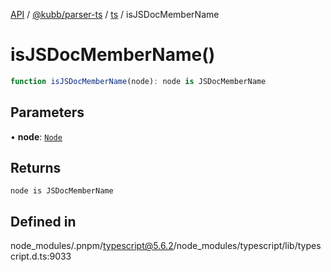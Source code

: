 [API](../../../../../packages.md) / [@kubb/parser-ts](../../../index.md) / [ts](../index.md) / isJSDocMemberName

# isJSDocMemberName()

```ts
function isJSDocMemberName(node): node is JSDocMemberName
```

## Parameters

• **node**: [`Node`](../interfaces/Node.md)

## Returns

`node is JSDocMemberName`

## Defined in

node\_modules/.pnpm/typescript@5.6.2/node\_modules/typescript/lib/typescript.d.ts:9033

